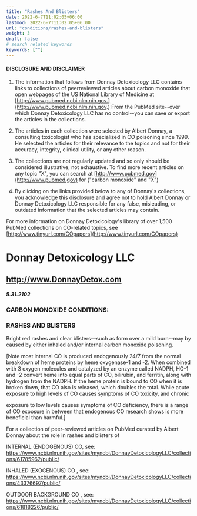 ```yaml
---
title: "Rashes And Blisters"
date: 2022-6-7T11:02:05+06:00
lastmod: 2022-6-7T11:02:05+06:00
url: "conditions/rashes-and-blisters"
weight: 3
draft: false
# search related keywords
keywords: [""]
---
```


#### DISCLOSURE AND DISCLAIMER 

1) The information that follows from Donnay Detoxicology LLC contains links to collections of peerreviewed articles about carbon monoxide that open webpages of the US National Library of Medicine at [http://www.pubmed.ncbi.nlm.nih.gov.](http://www.pubmed.ncbi.nlm.nih.gov.) From the PubMed site--over which Donnay Detoxicology LLC has no control--you can save or export the articles in the collections. 

2) The articles in each collection were selected by Albert Donnay, a consulting toxicologist who has specialized in CO poisoning since 1999. He selected the articles for their relevance to the topics and not for their accuracy, integrity, clinical utility, or any other reason. 

3) The collections are not regularly updated and so only should be considered illustrative, not exhaustive. To find more recent articles on any topic "X", you can search at [http://www.pubmed.gov](http://www.pubmed.gov) for ("carbon monoxide" and "X") 

4) By clicking on the links provided below to any of Donnay's collections, you acknowledge this disclosure and agree not to hold Albert Donnay or Donnay Detoxicology LLC responsible for any false, misleading, or outdated information that the selected articles may contain. 

For more information on Donnay Detoxicology's library of over 1,500 PubMed collections on CO-related topics, see [http://www.tinyurl.com/COpapers](http://www.tinyurl.com/COpapers) 


# Donnay Detoxicology LLC 

## http://www.DonnayDetox.com 

##### 5.31.2102 

### CARBON MONOXIDE CONDITIONS: 

### RASHES AND BLISTERS 

Bright red rashes and clear blisters—such as form over a mild burn--may by caused by either inhaled and/or internal carbon monoxide poisoning. 

[Note most internal CO is produced endogenously 24/7 from the normal breakdown of heme proteins by heme oxygenase-1 and -2. When combined with 3 oxygen molecules and catalyzed by an enzyme called NADPH, HO-1 and -2 convert heme into equal parts of CO, bilirubin, and ferritin, along with hydrogen from the NADPH. If the heme protein is bound to CO when it is broken down, that CO also is released, which doubles the total. While acute exposure to high levels of CO causes symptoms of CO toxicity, and chronic 

exposure to low levels causes symptoms of CO deficiency, there is a range of CO exposure in between that endogenous CO research shows is more beneficial than harmful.] 

For a collection of peer-reviewed articles on PubMed curated by Albert Donnay about the role in rashes and blisters of 

 INTERNAL (ENDOGENOUS) CO, see: https://www.ncbi.nlm.nih.gov/sites/myncbi/DonnayDetoxicologyLLC/collections/61785962/public/ 

 INHALED (EXOGENOUS) CO , see: https://www.ncbi.nlm.nih.gov/sites/myncbi/DonnayDetoxicologyLLC/collections/43376697/public/ 

 OUTDOOR BACKGROUND CO , see: https://www.ncbi.nlm.nih.gov/sites/myncbi/DonnayDetoxicologyLLC/collections/61818226/public/ 


